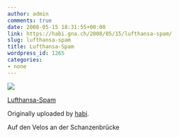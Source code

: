 ```yaml
---
author: admin
comments: true
date: 2008-05-15 18:31:55+00:00
link: https://habi.gna.ch/2008/05/15/lufthansa-spam/
slug: lufthansa-spam
title: Lufthansa-Spam
wordpress_id: 1265
categories:
- none
---
```



 [![](https://static.flickr.com/3181/2495450612_8c659b1c65_m.jpg)](https://www.flickr.com/photos/habi/2495450612/)
   

 
  [Lufthansa-Spam](https://www.flickr.com/photos/habi/2495450612/)
    

  Originally uploaded by [habi](https://www.flickr.com/people/habi/).
 



Auf den Velos an der Schanzenbrücke
  

